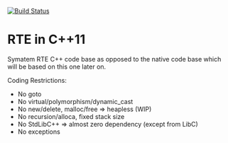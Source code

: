 [![Build Status](https://secure.travis-ci.org/Symatem/VirtualMachine.png)](http://travis-ci.org/Symatem/VirtualMachine)

RTE in C++11
============

Symatem RTE C++ code base as opposed to the native code base which will be based on this one later on.

Coding Restrictions:
- No goto
- No virtual/polymorphism/dynamic_cast
- No new/delete, malloc/free => heapless (WIP)
- No recursion/alloca, fixed stack size
- No StdLibC++ => almost zero dependency (except from LibC)
- No exceptions
